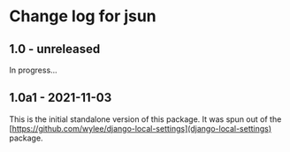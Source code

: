 # Change log for jsun

## 1.0 - unreleased

In progress...

## 1.0a1 - 2021-11-03

This is the initial standalone version of this package. It was spun out
of the [https://github.com/wylee/django-local-settings](django-local-settings)
package.

